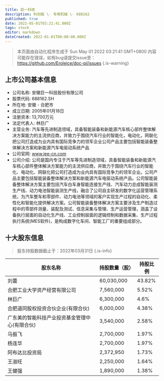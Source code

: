 ```yaml
---
title: 巨一科技
description: 科创板 \- 专用机械 \- 688162
published: true
date: 2022-05-01T03:21:41.000Z
tags: stock
editor: markdown
dateCreated: 2022-01-01T00:00:00.000Z
---
```


> 本页面由自动化程序生成于 Sun May 01 2022 03:21:41 GMT+0800
> 内容可能存在错误，如有bug请提交issue至：https://github.com/Eroleice/doc-pi/issues
{.is-warning}

## 上市公司基本信息
- 公司名称: 安徽巨一科技股份有限公司
- 股票代码: 688162.SH
- 所在地: 安徽 - 合肥市
- 成立日期: 2005年01月18日
- 注册资本: 13,700万元
- 法定代表人: 林巨广
- 主营业务: 汽车等先进制造领域，具备智能装备和新能源汽车核心部件整体解决方案能力的主流供应商，并致力于围绕汽车行业的智能化，电动化，网联化把公司打造成为业内具有国际竞争力的领军企业公司产品主要包括智能装备整体解决方案和新能源汽车电驱动系统产品
- 公司官网: www.jee-cn.com
- 公司介绍: 公司是国内专注于汽车等先进制造领域，具备智能装备和新能源汽车核心部件整体解决方案能力的主流供应商，并致力于围绕汽车行业的智能化、电动化、网联化把公司打造成为业内具有国际竞争力的领军企业。公司产品主要包括智能装备整体解决方案和新能源汽车电驱动系统产品。公司智能装备整体解决方案主要包括汽车白车身智能连接生产线、汽车动力总成智能装测生产线、动力电池智能装测生产线，融合了公司自主研发的数字化运营管理系统，为汽车整车和零部件、动力电池等领域的客户实现生产过程的自动化、柔性化和智能化提供解决方案。公司智能装备整体解决方案主要涉及生产制造过程中的零部件测量、装配及测试、信息采集与管理、生产运营管理，涵盖了设备执行层面的自动化生产线、工业控制层面的逻辑控制和数据采集、生产过程执行系统(MES软件)，是构成数字化车间、智能工厂的重要组成部分。


## 十大股东信息
> 股东持股数据截止于：2022年03月31日
{.is-info}

| 股东名称 | 持股数量（股） | 持股比例 |
| --- | --- | --- |
| 刘蕾 | 60,030,000 | 43.82% |
| 合肥工业大学资产经营有限公司 | 7,560,000 | 5.52% |
| 林巨广 | 6,300,000 | 4.6% |
| 合肥道同股权投资合伙企业(有限合伙) | 6,000,000 | 4.38% |
| 广东美的智能科技产业投资基金管理中心(有限合伙) | 3,540,000 | 2.58% |
| 马振飞 | 2,700,000 | 1.97% |
| 杨连华 | 2,700,000 | 1.97% |
| 阿布达比投资局 | 2,372,950 | 1.73% |
| 王淑旺 | 2,250,000 | 1.64% |
| 王健强 | 1,890,000 | 1.38% |




